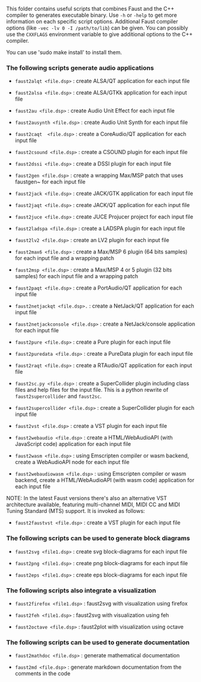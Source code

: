 

This folder contains useful scripts that combines Faust and the C++ compiler to generates executable binary. Use `-h` or `-help` to get more information on each specific script options. Additional  Faust compiler options (like `-vec -lv 0 -I /path/to/lib`) can be given. You can possibly use the  `CXXFLAGS` environment variable to give additional options to the C++ compiler.

You can use 'sudo make install' to install them. 

###  The following scripts generate audio applications

* `faust2alqt <file.dsp>` : create ALSA/QT application for each input file

* `faust2alsa <file.dsp>` : create ALSA/GTKk application for each input file

* `faust2au <file.dsp>` : create Audio Unit Effect for each input file

* `faust2ausynth <file.dsp>` : create Audio Unit Synth for each input file

* `faust2caqt  <file.dsp>` : create a CoreAudio/QT application for each input file

* `faust2csound <file.dsp>` : create a CSOUND plugin for each input file

* `faust2dssi <file.dsp>` : create a DSSI plugin for each input file

* `faust2gen <file.dsp>` : create a wrapping Max/MSP patch that uses faustgen~ for each input file

* `faust2jack <file.dsp>` : create JACK/GTK application for each input file

* `faust2jaqt <file.dsp>` : create JACK/QT application for each input file

* `faust2juce <file.dsp>` : create JUCE Projucer project for each input file

* `faust2ladspa <file.dsp>` : create a LADSPA plugin for each input file

* `faust2lv2 <file.dsp>` : create an LV2 plugin for each input file

* `faust2max6 <file.dsp>` : create a Max/MSP 6 plugin (64 bits samples) for each input file and a wrapping patch

* `faust2msp <file.dsp>` : create a Max/MSP 4 or 5 plugin (32 bits samples) for each input file and a wrapping patch

* `faust2paqt <file.dsp>` : create a PortAudio/QT application for each input file

* `faust2netjackqt <file.dsp>.` : create a NetJack/QT application for each input file

* `faust2netjackconsole <file.dsp>` : create a NetJack/console application for each input file

* `faust2pure <file.dsp>` : create a Pure plugin for each input file

* `faust2puredata <file.dsp>` : create a PureData plugin for each input file

* `faust2raqt <file.dsp>` : create a RTAudio/QT application for each input file

* `faust2sc.py <file.dsp>` : create a SuperCollider plugin including class files and help files for the input file. This is a python rewrite of `faust2supercollider` and `faust2sc`. 

* `faust2supercollider <file.dsp>` : create a SuperCollider plugin for each input file

* `faust2vst <file.dsp>` : create a VST plugin for each input file

* `faust2webaudio <file.dsp>` : create a HTML/WebAudioAPI (with JavaScript code) application for each input file
  
* `faust2wasm <file.dsp>` : using Emscripten compiler or wasm backend, create a WebAudioAPI node for each input file

* `faust2webaudiowasm <file.dsp>` : using Emscripten compiler or wasm backend, create a HTML/WebAudioAPI (with wasm code) application for each input file


NOTE: In the latest Faust versions there's also an alternative VST architecture available, featuring multi-channel MIDI, MIDI CC and MIDI Tuning Standard (MTS) support. It is invoked as follows:

* `faust2faustvst <file.dsp>` : create a VST plugin for each input file


### The following scripts can be used to generate block diagrams

* `faust2svg <file1.dsp>` : create svg block-diagrams for each input file

* `faust2png <file1.dsp>` : create png block-diagrams for each input file

* `faust2eps <file1.dsp>` : create eps block-diagrams for each input file


### The following scripts also integrate a visualization

* `faust2firefox <file1.dsp>` : faust2svg with visualization using firefox

* `faust2feh <file1.dsp>` : faust2svg with visualization using feh

* `faust2octave <file.dsp>` : faust2plot with visualization using octave   


### The following scripts can be used to generate documentation

* `faust2mathdoc <file.dsp>` : generate mathematical documentation 

* `faust2md <file.dsp>` : generate markdown documentation from the comments in the code
